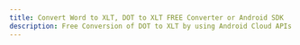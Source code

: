 ---title: Convert Word to XLT, DOT to XLT FREE Converter or Android SDKdescription: Free Conversion of DOT to XLT by using Android Cloud APIs & SDKs. Also Create, Edit & Render Microsoft Word & OpenOffice documents in the Cloud.---